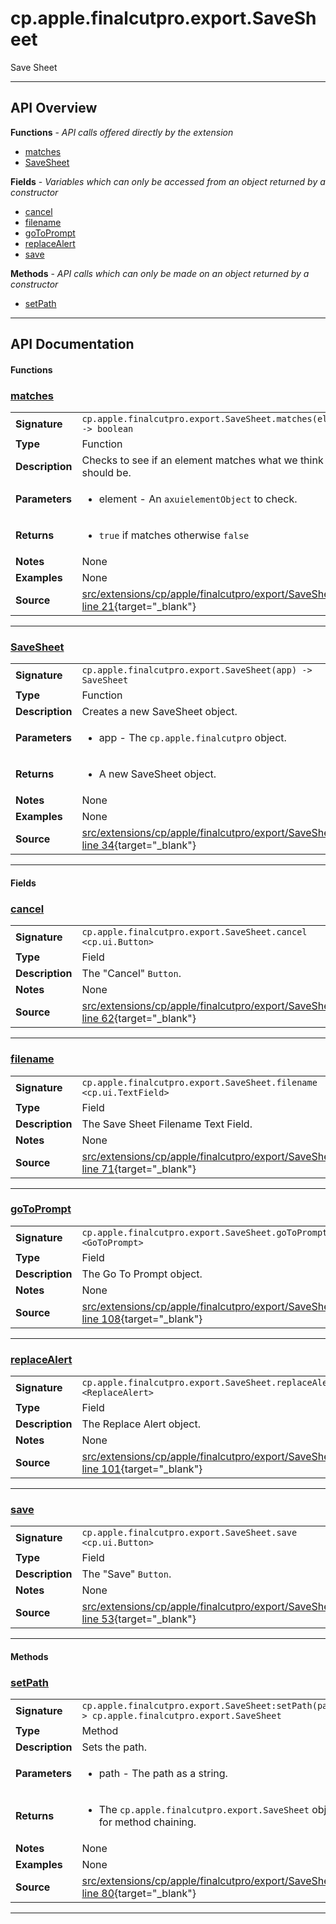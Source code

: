 # cp.apple.finalcutpro.export.SaveSheet

Save Sheet

---

## API Overview
**Functions** - _API calls offered directly by the extension_
 * [matches](#matches)
 * [SaveSheet](#savesheet)

**Fields** - _Variables which can only be accessed from an object returned by a constructor_
 * [cancel](#cancel)
 * [filename](#filename)
 * [goToPrompt](#gotoprompt)
 * [replaceAlert](#replacealert)
 * [save](#save)

**Methods** - _API calls which can only be made on an object returned by a constructor_
 * [setPath](#setpath)


---

## API Documentation

#### Functions


### [matches](#matches)

|                                             |                                                                                     |
| --------------------------------------------|-------------------------------------------------------------------------------------|
| **Signature**                               | `cp.apple.finalcutpro.export.SaveSheet.matches(element) -> boolean`                                                                    |
| **Type**                                    | Function                                                                     |
| **Description**                             | Checks to see if an element matches what we think it should be.                                                                     |
| **Parameters**                              | <ul><li>element - An `axuielementObject` to check.</li></ul> |
| **Returns**                                 | <ul><li>`true` if matches otherwise `false`</li></ul>          |
| **Notes**                                   | None |
| **Examples**                                | None |
| **Source**                                  | [src/extensions/cp/apple/finalcutpro/export/SaveSheet.lua line 21](https://github.com/CommandPost/CommandPost/blob/develop/src/extensions/cp/apple/finalcutpro/export/SaveSheet.lua#L21){target="_blank"} |

---


### [SaveSheet](#savesheet)

|                                             |                                                                                     |
| --------------------------------------------|-------------------------------------------------------------------------------------|
| **Signature**                               | `cp.apple.finalcutpro.export.SaveSheet(app) -> SaveSheet`                                                                    |
| **Type**                                    | Function                                                                     |
| **Description**                             | Creates a new SaveSheet object.                                                                     |
| **Parameters**                              | <ul><li>app - The `cp.apple.finalcutpro` object.</li></ul> |
| **Returns**                                 | <ul><li>A new SaveSheet object.</li></ul>          |
| **Notes**                                   | None |
| **Examples**                                | None |
| **Source**                                  | [src/extensions/cp/apple/finalcutpro/export/SaveSheet.lua line 34](https://github.com/CommandPost/CommandPost/blob/develop/src/extensions/cp/apple/finalcutpro/export/SaveSheet.lua#L34){target="_blank"} |

---

#### Fields


### [cancel](#cancel)

|                                             |                                                                                     |
| --------------------------------------------|-------------------------------------------------------------------------------------|
| **Signature**                               | `cp.apple.finalcutpro.export.SaveSheet.cancel <cp.ui.Button>`                                                                    |
| **Type**                                    | Field                                                                     |
| **Description**                             | The "Cancel" `Button`.                                                                     |
| **Notes**                                   | None |
| **Source**                                  | [src/extensions/cp/apple/finalcutpro/export/SaveSheet.lua line 62](https://github.com/CommandPost/CommandPost/blob/develop/src/extensions/cp/apple/finalcutpro/export/SaveSheet.lua#L62){target="_blank"} |

---


### [filename](#filename)

|                                             |                                                                                     |
| --------------------------------------------|-------------------------------------------------------------------------------------|
| **Signature**                               | `cp.apple.finalcutpro.export.SaveSheet.filename <cp.ui.TextField>`                                                                    |
| **Type**                                    | Field                                                                     |
| **Description**                             | The Save Sheet Filename Text Field.                                                                     |
| **Notes**                                   | None |
| **Source**                                  | [src/extensions/cp/apple/finalcutpro/export/SaveSheet.lua line 71](https://github.com/CommandPost/CommandPost/blob/develop/src/extensions/cp/apple/finalcutpro/export/SaveSheet.lua#L71){target="_blank"} |

---


### [goToPrompt](#gotoprompt)

|                                             |                                                                                     |
| --------------------------------------------|-------------------------------------------------------------------------------------|
| **Signature**                               | `cp.apple.finalcutpro.export.SaveSheet.goToPrompt <GoToPrompt>`                                                                    |
| **Type**                                    | Field                                                                     |
| **Description**                             | The Go To Prompt object.                                                                     |
| **Notes**                                   | None |
| **Source**                                  | [src/extensions/cp/apple/finalcutpro/export/SaveSheet.lua line 108](https://github.com/CommandPost/CommandPost/blob/develop/src/extensions/cp/apple/finalcutpro/export/SaveSheet.lua#L108){target="_blank"} |

---


### [replaceAlert](#replacealert)

|                                             |                                                                                     |
| --------------------------------------------|-------------------------------------------------------------------------------------|
| **Signature**                               | `cp.apple.finalcutpro.export.SaveSheet.replaceAlert <ReplaceAlert>`                                                                    |
| **Type**                                    | Field                                                                     |
| **Description**                             | The Replace Alert object.                                                                     |
| **Notes**                                   | None |
| **Source**                                  | [src/extensions/cp/apple/finalcutpro/export/SaveSheet.lua line 101](https://github.com/CommandPost/CommandPost/blob/develop/src/extensions/cp/apple/finalcutpro/export/SaveSheet.lua#L101){target="_blank"} |

---


### [save](#save)

|                                             |                                                                                     |
| --------------------------------------------|-------------------------------------------------------------------------------------|
| **Signature**                               | `cp.apple.finalcutpro.export.SaveSheet.save <cp.ui.Button>`                                                                    |
| **Type**                                    | Field                                                                     |
| **Description**                             | The "Save" `Button`.                                                                     |
| **Notes**                                   | None |
| **Source**                                  | [src/extensions/cp/apple/finalcutpro/export/SaveSheet.lua line 53](https://github.com/CommandPost/CommandPost/blob/develop/src/extensions/cp/apple/finalcutpro/export/SaveSheet.lua#L53){target="_blank"} |

---

#### Methods


### [setPath](#setpath)

|                                             |                                                                                     |
| --------------------------------------------|-------------------------------------------------------------------------------------|
| **Signature**                               | `cp.apple.finalcutpro.export.SaveSheet:setPath(path) -> cp.apple.finalcutpro.export.SaveSheet`                                                                    |
| **Type**                                    | Method                                                                     |
| **Description**                             | Sets the path.                                                                     |
| **Parameters**                              | <ul><li>path - The path as a string.</li></ul> |
| **Returns**                                 | <ul><li>The `cp.apple.finalcutpro.export.SaveSheet` object for method chaining.</li></ul>          |
| **Notes**                                   | None |
| **Examples**                                | None |
| **Source**                                  | [src/extensions/cp/apple/finalcutpro/export/SaveSheet.lua line 80](https://github.com/CommandPost/CommandPost/blob/develop/src/extensions/cp/apple/finalcutpro/export/SaveSheet.lua#L80){target="_blank"} |

---

